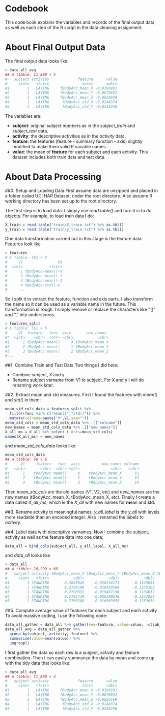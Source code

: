 # Codebook
This code book explains the variables and records of the final output data, as well as each step of the R script in the data cleaning assignment.

# About Final Output Data
The final output data looks like:
```R
> data_all_avg
## A tibble: 11,880 × 4
#   subject activity             feature      value
#     <int>   <fctr>               <chr>      <dbl>
#1        1   LAYING     fBodyAcc_mean_X -0.9390991
#2        1   LAYING     fBodyAcc_mean_Y -0.8670652
#3        1   LAYING     fBodyAcc_mean_Z -0.8826669
#4        1   LAYING      fBodyAcc_std_X -0.9244374
#5        1   LAYING      fBodyAcc_std_Y -0.8336256
```
The variables are:
  - **subject**: original subject numbers as in the _subject_train_ and _subject_test_ data.
  - **activity**: the descriptive activities as in the _activity_ data.
  - **feature**: the features (feature - summary function - axis) slightly modified to make them valid R variable names.
  - **value**: the mean of **feature** for each subject and each activity.
This dataset includes both train data and test data.

# About Data Processing
##0. Setup and Loading Data
First assume data are unzipped and placed in a folder called UCI HAR Dataset, under the root directory. Also assume R working directory has been set up to the root directory.

The first step is to load data. I simply use _read.table()_ and turn it in to _tbl_ objects. For example, to load train data I do:
```R
X_train = read.table("train/X_train.txt") %>% as.tbl()
y_train = read.table("train/y_train.txt") %>% as.tbl()
```
One data transformation carried out in this stage is the feature data. Features look like
```R
> features
# A tibble: 561 × 2
#     V1                V2
#  <int>            <fctr>
#      1 tBodyAcc-mean()-X
#      2 tBodyAcc-mean()-Y
#      3 tBodyAcc-mean()-Z
#      4 tBodyAcc-std()-X
#      ...
```
So I split it to extract the feature, function and axis parts. I also transform the name so it can be used as a variable name in the future. This transformation is rough: I simply remove or replace the characters like "()" and "," into underscores.
```R
> features_split
# A tibble: 561 × 5
#     V1  feature   func  axis       new_names
#*  <int>    <chr>  <chr> <chr>           <chr>
#1      1 tBodyAcc mean()     X tBodyAcc_mean_X
#2      2 tBodyAcc mean()     Y tBodyAcc_mean_Y
#3      3 tBodyAcc mean()     Z tBodyAcc_mean_Z
#...
```

##1. Combine Train and Test Data
Two things I did here:
  - Combine subject, X and y
  - Rename subject varname from V1 to subject. For X and y I will do renaming work later.
  
##2. Extract mean and std measures.
First I found the features with _mean()_ and _std()_ in them:
```R
mean_std_cols_data = features_split %>% 
  filter(func %in% c("mean()","std()")) %>% 
  mutate(colname=paste("V",V1,sep=""))
mean_std_cols = mean_std_cols_data %>% .[["colname"]]
new_names = mean_std_cols_data %>% .[["new_names"]]
X_all_ms = X_all %>% select_(.dots=mean_std_cols)
names(X_all_ms) = new_names
```
and _mean_std_cols_data_ looks like:
```R
mean_std_cols_data
## A tibble: 66 × 6
#      V1     feature   func  axis          new_names colname
#   <int>       <chr>  <chr> <chr>              <chr>   <chr>
#1      1    tBodyAcc mean()     X    tBodyAcc_mean_X      V1
#2      2    tBodyAcc mean()     Y    tBodyAcc_mean_Y      V2
#3      3    tBodyAcc mean()     Z    tBodyAcc_mean_Z      V3
```
Then _mean_std_cols_ are the old names (V1, V2, etc) and _new_names_ are the new names (tBodyAcc_mean_X, tBodyAcc_mean_X, etc). Finally I create a data called _X_all_ms_, which is the _X_all_ with new names for **m**ean and **s**td.

##3. Rename activity to meaningful names.
_y_all_label_ is the _y_all_ with levels more readable than an encoded integer. Also I renamed the labels to _activity_.

##4. Label data with descriptive varnames.
Now I combine the subject, activity as well as the feature data into one data:
```R
data_all = bind_cols(subject_all, y_all_label, X_all_ms)
```
and _data_all_ looks like
```R
> data_all
## A tibble: 10,299 × 68
#   subject activity tBodyAcc_mean_X tBodyAcc_mean_Y tBodyAcc_mean_Z tBodyAcc_std_X tBodyAcc_std_Y tBodyAcc_std_Z
#     <int>   <fctr>           <dbl>           <dbl>           <dbl>          <dbl>          <dbl>          <dbl>
#1        1 STANDING       0.2885845    -0.020294171      -0.1329051     -0.9952786     -0.9831106     -0.9135264
#2        1 STANDING       0.2784188    -0.016410568      -0.1235202     -0.9982453     -0.9753002     -0.9603220
#3        1 STANDING       0.2796531    -0.019467156      -0.1134617     -0.9953796     -0.9671870     -0.9789440
#4        1 STANDING       0.2791739    -0.026200646      -0.1232826     -0.9960915     -0.9834027     -0.9906751
#5        1 STANDING       0.2766288    -0.016569655      -0.1153619     -0.9981386     -0.9808173     -0.9904816
```

##5. Compute average value of features for each subject and each activity
To avoid massive coding, I use the following code:
```R
data_all_gather = data_all %>% gather(key=feature, value=value, -c(subject, activity))
data_all_avg = data_all_gather %>% 
  group_by(subject, activity, feature) %>% 
  summarise(value=mean(value)) %>% 
  ungroup() 
```
I first gather the data so each row is a subject, activity and feature combination. Then I can easily summarize the data by mean and come up with the tidy data that looks like:
```R
> data_all_avg
## A tibble: 11,880 × 4
#   subject activity             feature      value
#     <int>   <fctr>               <chr>      <dbl>
#1        1   LAYING     fBodyAcc_mean_X -0.9390991
#2        1   LAYING     fBodyAcc_mean_Y -0.8670652
#3        1   LAYING     fBodyAcc_mean_Z -0.8826669
#4        1   LAYING      fBodyAcc_std_X -0.9244374
#5        1   LAYING      fBodyAcc_std_Y -0.8336256
```
